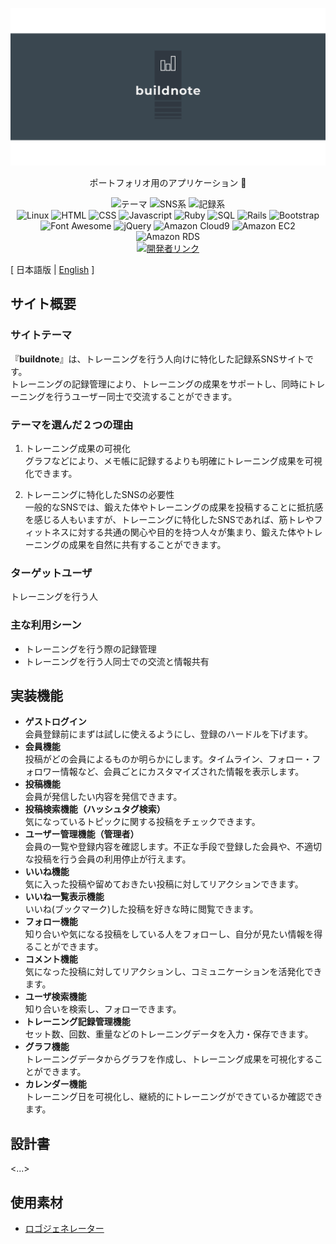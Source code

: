 <p align="center">
<img src="app/assets/images/buildnote/linkedin_banner_image_2.png" alt="buildnote">
</p>

<p align="center">
ポートフォリオ用のアプリケーション 💪
</p>

<p align="center">
<img src="https://img.shields.io/badge/テーマ-ffd700" alt="テーマ">
<img src="https://img.shields.io/badge/SNS%E7%B3%BB-ffd700" alt="SNS系">
<img src="https://img.shields.io/badge/%E8%A8%98%E9%8C%B2%E7%B3%BB-ffd700" alt="記録系">
<br>
<img src="https://img.shields.io/badge/-Linux-6C6694.svg?logo=linux&style=flat" alt="Linux">
<img src="https://img.shields.io/badge/-HTML-333.svg?logo=html5&style=flat" alt="HTML">
<img src="https://img.shields.io/badge/-CSS-1572B6.svg?logo=css3&style=flat" alt="CSS">
<img src="https://img.shields.io/badge/Javascript-276DC3.svg?logo=javascript&style=flat" alt="Javascript">
<img src="https://img.shields.io/badge/-Ruby%203.1.2p20-CC342D.svg?logo=Ruby&style=flat" alt="Ruby">
<img src="https://img.shields.io/badge/SQL-4479A1" alt="SQL">
<img src="https://img.shields.io/badge/-Rails%206.1.7.3-CC0000.svg?logo=rubyonrails&style=flat" alt="Rails">
<img src="https://img.shields.io/badge/-Bootstrap-563D7C.svg?logo=bootstrap&style=flat" alt="Bootstrap">
<img src="https://img.shields.io/badge/-Font%20Awesome-fffafa.svg?logo=fontawesome&style=flat" alt="Font Awesome">
<img src="https://img.shields.io/badge/-jQuery-0769AD.svg?logo=jquery&style=flat" alt="jQuery">
<img src="https://img.shields.io/badge/Amazon%20Cloud9-blue" alt="Amazon Cloud9">
<img src="https://img.shields.io/badge/-Amazon%20EC2-ff4500.svg?logo=amazonec2&style=flat" alt="Amazon EC2">
<img src="https://img.shields.io/badge/-Amazon%20RDS-000080.svg?logo=amazonrds&style=flat" alt="Amazon RDS">
<br>
<a href="https://github.com/yusukeee811">
<img src="https://img.shields.io/badge/Created%20by-yusukeee811-blue?logo=github" alt="開発者リンク">
</a>
</p>

[ 日本語版 | [English](README-eng.md) ]
## サイト概要
### サイトテーマ
『<b>buildnote</b>』は、トレーニングを行う人向けに特化した記録系SNSサイトです。<br>
トレーニングの記録管理により、トレーニングの成果をサポートし、同時にトレーニングを行うユーザー同士で交流することができます。

### テーマを選んだ２つの理由
1. トレーニング成果の可視化<br>
  グラフなどにより、メモ帳に記録するよりも明確にトレーニング成果を可視化できます。<br>

2. トレーニングに特化したSNSの必要性<br>
  一般的なSNSでは、鍛えた体やトレーニングの成果を投稿することに抵抗感を感じる人もいますが、トレーニングに特化したSNSであれば、筋トレやフィットネスに対する共通の関心や目的を持つ人々が集まり、鍛えた体やトレーニングの成果を自然に共有することができます。

### ターゲットユーザ
トレーニングを行う人

### 主な利用シーン
- トレーニングを行う際の記録管理
- トレーニングを行う人同士での交流と情報共有

## 実装機能
- <b>ゲストログイン</b> <br> 会員登録前にまずは試しに使えるようにし、登録のハードルを下げます。
- <b>会員機能</b> <br> 投稿がどの会員によるものか明らかにします。タイムライン、フォロー・フォロワー情報など、会員ごとにカスタマイズされた情報を表示します。
- <b>投稿機能</b> <br> 会員が発信したい内容を発信できます。
- <b>投稿検索機能（ハッシュタグ検索）</b> <br> 気になっているトピックに関する投稿をチェックできます。
- <b>ユーザー管理機能（管理者）</b> <br> 会員の一覧や登録内容を確認します。不正な手段で登録した会員や、不適切な投稿を行う会員の利用停止が行えます。
- <b>いいね機能</b> <br> 気に入った投稿や留めておきたい投稿に対してリアクションできます。
- <b>いいね一覧表示機能</b> <br> いいね(ブックマーク)した投稿を好きな時に閲覧できます。
- <b>フォロー機能</b> <br> 知り合いや気になる投稿をしている人をフォローし、自分が見たい情報を得ることができます。
- <b>コメント機能</b> <br> 気になった投稿に対してリアクションし、コミュニケーションを活発化できます。
- <b>ユーザ検索機能</b> <br> 知り合いを検索し、フォローできます。
- <b>トレーニング記録管理機能</b> <br> セット数、回数、重量などのトレーニングデータを入力・保存できます。
- <b>グラフ機能</b> <br> トレーニングデータからグラフを作成し、トレーニング成果を可視化することができます。
- <b>カレンダー機能</b> <br> トレーニング日を可視化し、継続的にトレーニングができているか確認できます。

## 設計書
<...>

## 使用素材
- [ロゴジェネレーター](https://www.shopify.com/jp/tools/logo-maker)